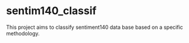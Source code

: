 # sentim140_classif
This project aims to classify sentiment140 data base based on a specific methodology.
